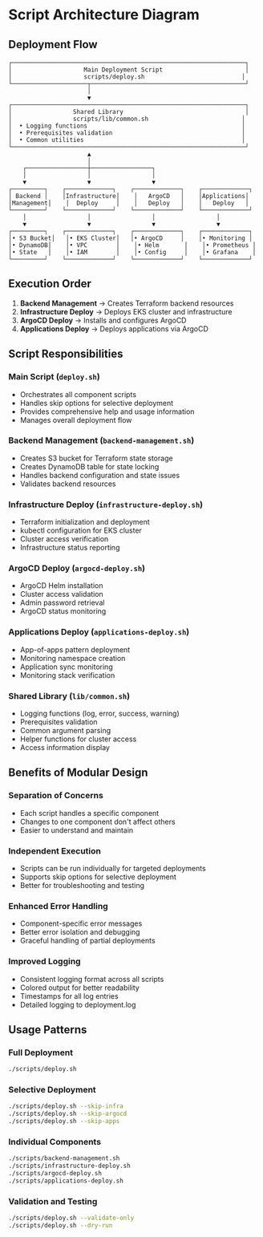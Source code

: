# Script Architecture Diagram

## Deployment Flow

```
┌─────────────────────────────────────────────────────────────────┐
│                    Main Deployment Script                       │
│                    scripts/deploy.sh                           │
└─────────────────────┬───────────────────────────────────────────┘
                      │
                      ▼
┌─────────────────────────────────────────────────────────────────┐
│                 Shared Library                                  │
│                 scripts/lib/common.sh                          │
│  • Logging functions                                           │
│  • Prerequisites validation                                    │
│  • Common utilities                                            │
└─────────────────────────────────────────────────────────────────┘
                      ▲
                      │
    ┌─────────────────┼─────────────────┐
    │                 │                 │
    ▼                 ▼                 ▼
┌─────────┐    ┌─────────────┐    ┌─────────────┐    ┌─────────────┐
│ Backend │    │Infrastructure│    │   ArgoCD   │    │Applications│
│Management│    │  Deploy     │    │   Deploy   │    │   Deploy   │
└─────────┘    └─────────────┘    └─────────────┘    └─────────────┘
    │                 │                 │                 │
    ▼                 ▼                 ▼                 ▼
┌─────────┐    ┌─────────────┐    ┌─────────────┐    ┌─────────────┐
│• S3 Bucket│   │• EKS Cluster│   │• ArgoCD     │    │• Monitoring │
│• DynamoDB│    │• VPC        │    │• Helm       │    │• Prometheus │
│• State   │    │• IAM        │    │• Config     │    │• Grafana    │
└─────────┘    └─────────────┘    └─────────────┘    └─────────────┘
```

## Execution Order

1. **Backend Management** → Creates Terraform backend resources
2. **Infrastructure Deploy** → Deploys EKS cluster and infrastructure
3. **ArgoCD Deploy** → Installs and configures ArgoCD
4. **Applications Deploy** → Deploys applications via ArgoCD

## Script Responsibilities

### Main Script (`deploy.sh`)
- Orchestrates all component scripts
- Handles skip options for selective deployment
- Provides comprehensive help and usage information
- Manages overall deployment flow

### Backend Management (`backend-management.sh`)
- Creates S3 bucket for Terraform state storage
- Creates DynamoDB table for state locking
- Handles backend configuration and state issues
- Validates backend resources

### Infrastructure Deploy (`infrastructure-deploy.sh`)
- Terraform initialization and deployment
- kubectl configuration for EKS cluster
- Cluster access verification
- Infrastructure status reporting

### ArgoCD Deploy (`argocd-deploy.sh`)
- ArgoCD Helm installation
- Cluster access validation
- Admin password retrieval
- ArgoCD status monitoring

### Applications Deploy (`applications-deploy.sh`)
- App-of-apps pattern deployment
- Monitoring namespace creation
- Application sync monitoring
- Monitoring stack verification

### Shared Library (`lib/common.sh`)
- Logging functions (log, error, success, warning)
- Prerequisites validation
- Common argument parsing
- Helper functions for cluster access
- Access information display

## Benefits of Modular Design

### Separation of Concerns
- Each script handles a specific component
- Changes to one component don't affect others
- Easier to understand and maintain

### Independent Execution
- Scripts can be run individually for targeted deployments
- Supports skip options for selective deployment
- Better for troubleshooting and testing

### Enhanced Error Handling
- Component-specific error messages
- Better error isolation and debugging
- Graceful handling of partial deployments

### Improved Logging
- Consistent logging format across all scripts
- Colored output for better readability
- Timestamps for all log entries
- Detailed logging to deployment.log

## Usage Patterns

### Full Deployment
```bash
./scripts/deploy.sh
```

### Selective Deployment
```bash
./scripts/deploy.sh --skip-infra
./scripts/deploy.sh --skip-argocd
./scripts/deploy.sh --skip-apps
```

### Individual Components
```bash
./scripts/backend-management.sh
./scripts/infrastructure-deploy.sh
./scripts/argocd-deploy.sh
./scripts/applications-deploy.sh
```

### Validation and Testing
```bash
./scripts/deploy.sh --validate-only
./scripts/deploy.sh --dry-run
```
